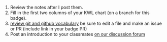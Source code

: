 1. Review the notes after I post them. 
2. Fill in the first two columns of your KWL chart (on a branch for this badge).
3. [review git and github vocabulary](https://classroom.github.com/a/b5189BWU) be sure to edit a file and make an issue or PR (include link in your badge PR) 
4. Post an introduction to your classmates [on our discussion forum](https://github.com/introcompsys/fa23community/discussions/1)
